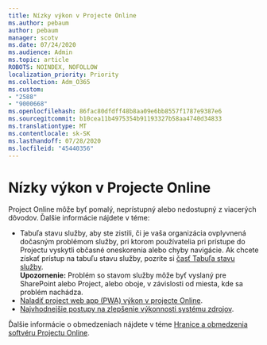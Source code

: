 ```yaml
---
title: Nízky výkon v Projecte Online
ms.author: pebaum
author: pebaum
manager: scotv
ms.date: 07/24/2020
ms.audience: Admin
ms.topic: article
ROBOTS: NOINDEX, NOFOLLOW
localization_priority: Priority
ms.collection: Adm_O365
ms.custom:
- "2588"
- "9000668"
ms.openlocfilehash: 86fac80dfdff48b8aa09e6bb8557f1787e9387e6
ms.sourcegitcommit: b10cea11b4975354b91193327b58aa4740d34833
ms.translationtype: MT
ms.contentlocale: sk-SK
ms.lasthandoff: 07/28/2020
ms.locfileid: "45440356"
---
```

# <a name="slow-performance-with-project-online"></a>Nízky výkon v Projecte Online

Project Online môže byť pomalý, neprístupný alebo nedostupný z viacerých dôvodov. Ďalšie informácie nájdete v téme:

- Tabuľa stavu služby, aby ste zistili, či je vaša organizácia ovplyvnená dočasným problémom služby, pri ktorom používatelia pri prístupe do Projectu vyskytli občasné oneskorenia alebo chyby navigácie. Ak chcete získať prístup na tabuľu stavu služby, pozrite si [časť Tabuľa stavu služby](https://admin.microsoft.com/AdminPortal/Home#/servicehealth).</br>
    **Upozornenie:**  Problém so stavom služby môže byť vyslaný pre SharePoint alebo Project, alebo oboje, v závislosti od miesta, kde sa problém nachádza.
- [Naladiť project web app (PWA) výkon v projecte Online](https://docs.microsoft.com/projectonline/tune-project-online-performance).
- [Najvhodnejšie postupy na zlepšenie výkonnosti systému zdrojov](https://docs.microsoft.com/projectonline/best-practices-to-improve-resource-engagements-performance).

Ďalšie informácie o obmedzeniach nájdete v téme [Hranice a obmedzenia softvéru Projectu Online](https://docs.microsoft.com/projectonline/project-online-software-boundaries-and-limits).